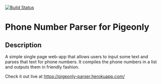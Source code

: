 [![Build Status](https://travis-ci.org/peteralfredoflynn/pigeonly_test.svg?branch=master)](https://travis-ci.org/peteralfredoflynn/pigeonly_test)

# Phone Number Parser for Pigeonly

## Description
A simple single page web-app that allows users to input some text and parses that text for phone numbers.
It compiles the phone numbers in a list and outputs them in friendly fashion.

Check it out live at https://pigeonly-parser.herokuapp.com/